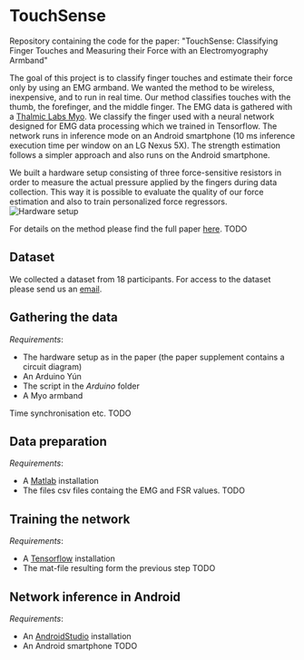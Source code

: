 # TouchSense
Repository containing the code for the paper: "TouchSense: Classifying Finger Touches and Measuring their Force with an Electromyography Armband"

The goal of this project is to classify finger touches and estimate their force only by using an EMG armband. We wanted the method to be wireless, 
inexpensive, and to run in real time. Our method classifies touches with the thumb, the forefinger, and the middle finger. The EMG data is gathered with a [Thalmic Labs Myo](www.myo.com). 
We classify the finger used with a neural network designed for EMG data processing which we trained in Tensorflow. The network runs in inference mode on an Android smartphone (10 ms inference execution time per window on an LG Nexus 5X). 
The strength estimation follows a simpler approach and also runs on the Android smartphone. 

We built a hardware setup consisting of three force-sensitive resistors in order to measure the actual pressure applied by the fingers during data collection. This way it is possible to evaluate the quality of our force estimation and also to train personalized force regressors. 
![Hardware setup](https://github.com/vincentbecker/TouchSense/images/measurement_setup.jpg)

For details on the method please find the full paper [here](https://people.inf.ethz.ch/vbecker/). TODO

## Dataset
We collected a dataset from 18 participants. For access to the dataset please send us an [email](vincent.becker@inf.ethz.ch).

## Gathering the data
*Requirements*:
- The hardware setup as in the paper (the paper supplement contains a circuit diagram)
- An Arduino Yún
- The script in the *Arduino* folder
- A Myo armband

Time synchronisation etc. TODO

## Data preparation
*Requirements*:
- A [Matlab](www.mathworks.com/products/matlab.html) installation
- The files csv files containg the EMG and FSR values. 
TODO

## Training the network
*Requirements*:
- A [Tensorflow](https://www.tensorflow.org/) installation
- The mat-file resulting form the previous step
TODO

## Network inference in Android
*Requirements*:
- An [AndroidStudio](https://developer.android.com/studio/) installation
- An Android smartphone
TODO